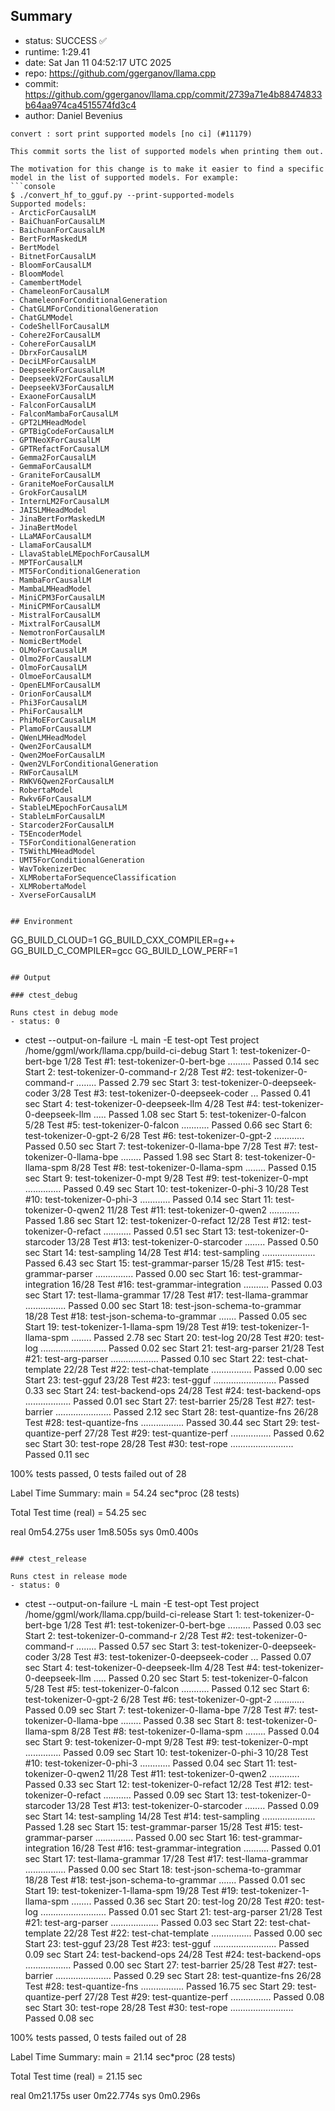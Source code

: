 ## Summary

- status:  SUCCESS ✅
- runtime: 1:29.41
- date:    Sat Jan 11 04:52:17 UTC 2025
- repo:    https://github.com/ggerganov/llama.cpp
- commit:  https://github.com/ggerganov/llama.cpp/commit/2739a71e4b88474833b64aa974ca4515574fd3c4
- author:  Daniel Bevenius
```
convert : sort print supported models [no ci] (#11179)

This commit sorts the list of supported models when printing them out.

The motivation for this change is to make it easier to find a specific
model in the list of supported models. For example:
```console
$ ./convert_hf_to_gguf.py --print-supported-models
Supported models:
- ArcticForCausalLM
- BaiChuanForCausalLM
- BaichuanForCausalLM
- BertForMaskedLM
- BertModel
- BitnetForCausalLM
- BloomForCausalLM
- BloomModel
- CamembertModel
- ChameleonForCausalLM
- ChameleonForConditionalGeneration
- ChatGLMForConditionalGeneration
- ChatGLMModel
- CodeShellForCausalLM
- Cohere2ForCausalLM
- CohereForCausalLM
- DbrxForCausalLM
- DeciLMForCausalLM
- DeepseekForCausalLM
- DeepseekV2ForCausalLM
- DeepseekV3ForCausalLM
- ExaoneForCausalLM
- FalconForCausalLM
- FalconMambaForCausalLM
- GPT2LMHeadModel
- GPTBigCodeForCausalLM
- GPTNeoXForCausalLM
- GPTRefactForCausalLM
- Gemma2ForCausalLM
- GemmaForCausalLM
- GraniteForCausalLM
- GraniteMoeForCausalLM
- GrokForCausalLM
- InternLM2ForCausalLM
- JAISLMHeadModel
- JinaBertForMaskedLM
- JinaBertModel
- LLaMAForCausalLM
- LlamaForCausalLM
- LlavaStableLMEpochForCausalLM
- MPTForCausalLM
- MT5ForConditionalGeneration
- MambaForCausalLM
- MambaLMHeadModel
- MiniCPM3ForCausalLM
- MiniCPMForCausalLM
- MistralForCausalLM
- MixtralForCausalLM
- NemotronForCausalLM
- NomicBertModel
- OLMoForCausalLM
- Olmo2ForCausalLM
- OlmoForCausalLM
- OlmoeForCausalLM
- OpenELMForCausalLM
- OrionForCausalLM
- Phi3ForCausalLM
- PhiForCausalLM
- PhiMoEForCausalLM
- PlamoForCausalLM
- QWenLMHeadModel
- Qwen2ForCausalLM
- Qwen2MoeForCausalLM
- Qwen2VLForConditionalGeneration
- RWForCausalLM
- RWKV6Qwen2ForCausalLM
- RobertaModel
- Rwkv6ForCausalLM
- StableLMEpochForCausalLM
- StableLmForCausalLM
- Starcoder2ForCausalLM
- T5EncoderModel
- T5ForConditionalGeneration
- T5WithLMHeadModel
- UMT5ForConditionalGeneration
- WavTokenizerDec
- XLMRobertaForSequenceClassification
- XLMRobertaModel
- XverseForCausalLM
```
```

## Environment

```
GG_BUILD_CLOUD=1
GG_BUILD_CXX_COMPILER=g++
GG_BUILD_C_COMPILER=gcc
GG_BUILD_LOW_PERF=1
```

## Output

### ctest_debug

Runs ctest in debug mode
- status: 0
```
+ ctest --output-on-failure -L main -E test-opt
Test project /home/ggml/work/llama.cpp/build-ci-debug
      Start  1: test-tokenizer-0-bert-bge
 1/28 Test  #1: test-tokenizer-0-bert-bge .........   Passed    0.14 sec
      Start  2: test-tokenizer-0-command-r
 2/28 Test  #2: test-tokenizer-0-command-r ........   Passed    2.79 sec
      Start  3: test-tokenizer-0-deepseek-coder
 3/28 Test  #3: test-tokenizer-0-deepseek-coder ...   Passed    0.41 sec
      Start  4: test-tokenizer-0-deepseek-llm
 4/28 Test  #4: test-tokenizer-0-deepseek-llm .....   Passed    1.08 sec
      Start  5: test-tokenizer-0-falcon
 5/28 Test  #5: test-tokenizer-0-falcon ...........   Passed    0.66 sec
      Start  6: test-tokenizer-0-gpt-2
 6/28 Test  #6: test-tokenizer-0-gpt-2 ............   Passed    0.50 sec
      Start  7: test-tokenizer-0-llama-bpe
 7/28 Test  #7: test-tokenizer-0-llama-bpe ........   Passed    1.98 sec
      Start  8: test-tokenizer-0-llama-spm
 8/28 Test  #8: test-tokenizer-0-llama-spm ........   Passed    0.15 sec
      Start  9: test-tokenizer-0-mpt
 9/28 Test  #9: test-tokenizer-0-mpt ..............   Passed    0.49 sec
      Start 10: test-tokenizer-0-phi-3
10/28 Test #10: test-tokenizer-0-phi-3 ............   Passed    0.14 sec
      Start 11: test-tokenizer-0-qwen2
11/28 Test #11: test-tokenizer-0-qwen2 ............   Passed    1.86 sec
      Start 12: test-tokenizer-0-refact
12/28 Test #12: test-tokenizer-0-refact ...........   Passed    0.51 sec
      Start 13: test-tokenizer-0-starcoder
13/28 Test #13: test-tokenizer-0-starcoder ........   Passed    0.50 sec
      Start 14: test-sampling
14/28 Test #14: test-sampling .....................   Passed    6.43 sec
      Start 15: test-grammar-parser
15/28 Test #15: test-grammar-parser ...............   Passed    0.00 sec
      Start 16: test-grammar-integration
16/28 Test #16: test-grammar-integration ..........   Passed    0.03 sec
      Start 17: test-llama-grammar
17/28 Test #17: test-llama-grammar ................   Passed    0.00 sec
      Start 18: test-json-schema-to-grammar
18/28 Test #18: test-json-schema-to-grammar .......   Passed    0.05 sec
      Start 19: test-tokenizer-1-llama-spm
19/28 Test #19: test-tokenizer-1-llama-spm ........   Passed    2.78 sec
      Start 20: test-log
20/28 Test #20: test-log ..........................   Passed    0.02 sec
      Start 21: test-arg-parser
21/28 Test #21: test-arg-parser ...................   Passed    0.10 sec
      Start 22: test-chat-template
22/28 Test #22: test-chat-template ................   Passed    0.00 sec
      Start 23: test-gguf
23/28 Test #23: test-gguf .........................   Passed    0.33 sec
      Start 24: test-backend-ops
24/28 Test #24: test-backend-ops ..................   Passed    0.01 sec
      Start 27: test-barrier
25/28 Test #27: test-barrier ......................   Passed    2.12 sec
      Start 28: test-quantize-fns
26/28 Test #28: test-quantize-fns .................   Passed   30.44 sec
      Start 29: test-quantize-perf
27/28 Test #29: test-quantize-perf ................   Passed    0.62 sec
      Start 30: test-rope
28/28 Test #30: test-rope .........................   Passed    0.11 sec

100% tests passed, 0 tests failed out of 28

Label Time Summary:
main    =  54.24 sec*proc (28 tests)

Total Test time (real) =  54.25 sec

real	0m54.275s
user	1m8.505s
sys	0m0.400s
```

### ctest_release

Runs ctest in release mode
- status: 0
```
+ ctest --output-on-failure -L main -E test-opt
Test project /home/ggml/work/llama.cpp/build-ci-release
      Start  1: test-tokenizer-0-bert-bge
 1/28 Test  #1: test-tokenizer-0-bert-bge .........   Passed    0.03 sec
      Start  2: test-tokenizer-0-command-r
 2/28 Test  #2: test-tokenizer-0-command-r ........   Passed    0.57 sec
      Start  3: test-tokenizer-0-deepseek-coder
 3/28 Test  #3: test-tokenizer-0-deepseek-coder ...   Passed    0.07 sec
      Start  4: test-tokenizer-0-deepseek-llm
 4/28 Test  #4: test-tokenizer-0-deepseek-llm .....   Passed    0.20 sec
      Start  5: test-tokenizer-0-falcon
 5/28 Test  #5: test-tokenizer-0-falcon ...........   Passed    0.12 sec
      Start  6: test-tokenizer-0-gpt-2
 6/28 Test  #6: test-tokenizer-0-gpt-2 ............   Passed    0.09 sec
      Start  7: test-tokenizer-0-llama-bpe
 7/28 Test  #7: test-tokenizer-0-llama-bpe ........   Passed    0.38 sec
      Start  8: test-tokenizer-0-llama-spm
 8/28 Test  #8: test-tokenizer-0-llama-spm ........   Passed    0.04 sec
      Start  9: test-tokenizer-0-mpt
 9/28 Test  #9: test-tokenizer-0-mpt ..............   Passed    0.09 sec
      Start 10: test-tokenizer-0-phi-3
10/28 Test #10: test-tokenizer-0-phi-3 ............   Passed    0.04 sec
      Start 11: test-tokenizer-0-qwen2
11/28 Test #11: test-tokenizer-0-qwen2 ............   Passed    0.33 sec
      Start 12: test-tokenizer-0-refact
12/28 Test #12: test-tokenizer-0-refact ...........   Passed    0.09 sec
      Start 13: test-tokenizer-0-starcoder
13/28 Test #13: test-tokenizer-0-starcoder ........   Passed    0.09 sec
      Start 14: test-sampling
14/28 Test #14: test-sampling .....................   Passed    1.28 sec
      Start 15: test-grammar-parser
15/28 Test #15: test-grammar-parser ...............   Passed    0.00 sec
      Start 16: test-grammar-integration
16/28 Test #16: test-grammar-integration ..........   Passed    0.01 sec
      Start 17: test-llama-grammar
17/28 Test #17: test-llama-grammar ................   Passed    0.00 sec
      Start 18: test-json-schema-to-grammar
18/28 Test #18: test-json-schema-to-grammar .......   Passed    0.01 sec
      Start 19: test-tokenizer-1-llama-spm
19/28 Test #19: test-tokenizer-1-llama-spm ........   Passed    0.36 sec
      Start 20: test-log
20/28 Test #20: test-log ..........................   Passed    0.01 sec
      Start 21: test-arg-parser
21/28 Test #21: test-arg-parser ...................   Passed    0.03 sec
      Start 22: test-chat-template
22/28 Test #22: test-chat-template ................   Passed    0.00 sec
      Start 23: test-gguf
23/28 Test #23: test-gguf .........................   Passed    0.09 sec
      Start 24: test-backend-ops
24/28 Test #24: test-backend-ops ..................   Passed    0.00 sec
      Start 27: test-barrier
25/28 Test #27: test-barrier ......................   Passed    0.29 sec
      Start 28: test-quantize-fns
26/28 Test #28: test-quantize-fns .................   Passed   16.75 sec
      Start 29: test-quantize-perf
27/28 Test #29: test-quantize-perf ................   Passed    0.08 sec
      Start 30: test-rope
28/28 Test #30: test-rope .........................   Passed    0.08 sec

100% tests passed, 0 tests failed out of 28

Label Time Summary:
main    =  21.14 sec*proc (28 tests)

Total Test time (real) =  21.15 sec

real	0m21.175s
user	0m22.774s
sys	0m0.296s
```
